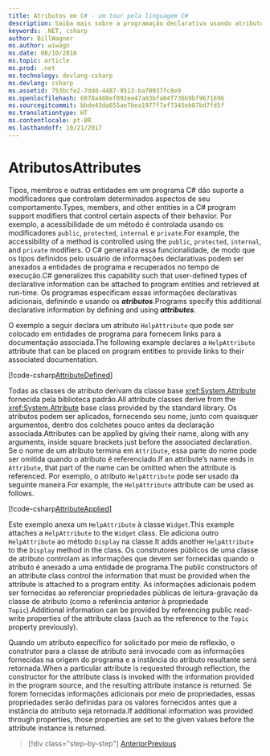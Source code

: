 ```yaml
---
title: Atributos em C# - um tour pela linguagem C#
description: Saiba mais sobre a programação declarativa usando atributos no C#
keywords: .NET, csharp
author: BillWagner
ms.author: wiwagn
ms.date: 08/10/2016
ms.topic: article
ms.prod: .net
ms.technology: devlang-csharp
ms.devlang: csharp
ms.assetid: 753bcfe2-7ddd-4487-9513-ba70937fc8e9
ms.openlocfilehash: 6878a408ef892ee47a03bfa04f736b9bf9671696
ms.sourcegitcommit: bbde43da655ae7bea1977f7af7345eb87bd7fd5f
ms.translationtype: HT
ms.contentlocale: pt-BR
ms.lasthandoff: 10/21/2017
---
```

# <a name="attributes"></a><span data-ttu-id="00372-104">Atributos</span><span class="sxs-lookup"><span data-stu-id="00372-104">Attributes</span></span>

<span data-ttu-id="00372-105">Tipos, membros e outras entidades em um programa C# dão suporte a modificadores que controlam determinados aspectos de seu comportamento.</span><span class="sxs-lookup"><span data-stu-id="00372-105">Types, members, and other entities in a C# program support modifiers that control certain aspects of their behavior.</span></span> <span data-ttu-id="00372-106">Por exemplo, a acessibilidade de um método é controlada usando os modificadores `public`, `protected`, `internal` e `private`.</span><span class="sxs-lookup"><span data-stu-id="00372-106">For example, the accessibility of a method is controlled using the `public`, `protected`, `internal`, and `private` modifiers.</span></span> <span data-ttu-id="00372-107">O C# generaliza essa funcionalidade, de modo que os tipos definidos pelo usuário de informações declarativas podem ser anexados a entidades de programa e recuperados no tempo de execução.</span><span class="sxs-lookup"><span data-stu-id="00372-107">C# generalizes this capability such that user-defined types of declarative information can be attached to program entities and retrieved at run-time.</span></span> <span data-ttu-id="00372-108">Os programas especificam essas informações declarativas adicionais, definindo e usando os ***atributos***.</span><span class="sxs-lookup"><span data-stu-id="00372-108">Programs specify this additional declarative information by defining and using ***attributes***.</span></span>

<span data-ttu-id="00372-109">O exemplo a seguir declara um atributo `HelpAttribute` que pode ser colocado em entidades de programa para fornecem links para a documentação associada.</span><span class="sxs-lookup"><span data-stu-id="00372-109">The following example declares a `HelpAttribute` attribute that can be placed on program entities to provide links to their associated documentation.</span></span>

[!code-csharp[AttributeDefined](../../../samples/snippets/csharp/tour/attributes/Program.cs#L3-L20)]

<span data-ttu-id="00372-110">Todas as classes de atributo derivam da classe base <xref:System.Attribute> fornecida pela biblioteca padrão.</span><span class="sxs-lookup"><span data-stu-id="00372-110">All attribute classes derive from the <xref:System.Attribute> base class provided by the standard library.</span></span> <span data-ttu-id="00372-111">Os atributos podem ser aplicados, fornecendo seu nome, junto com quaisquer argumentos, dentro dos colchetes pouco antes da declaração associada.</span><span class="sxs-lookup"><span data-stu-id="00372-111">Attributes can be applied by giving their name, along with any arguments, inside square brackets just before the associated declaration.</span></span> <span data-ttu-id="00372-112">Se o nome de um atributo termina em `Attribute`, essa parte do nome pode ser omitida quando o atributo é referenciado.</span><span class="sxs-lookup"><span data-stu-id="00372-112">If an attribute’s name ends in `Attribute`, that part of the name can be omitted when the attribute is referenced.</span></span> <span data-ttu-id="00372-113">Por exemplo, o atributo `HelpAttribute` pode ser usado da seguinte maneira.</span><span class="sxs-lookup"><span data-stu-id="00372-113">For example, the `HelpAttribute` attribute can be used as follows.</span></span>

[!code-csharp[AttributeApplied](../../../samples/snippets/csharp/tour/attributes/Program.cs#L22-L28)]

<span data-ttu-id="00372-114">Este exemplo anexa um `HelpAttribute` à classe `Widget`.</span><span class="sxs-lookup"><span data-stu-id="00372-114">This example attaches a `HelpAttribute` to the `Widget` class.</span></span> <span data-ttu-id="00372-115">Ele adiciona outro `HelpAttribute` ao método `Display` na classe.</span><span class="sxs-lookup"><span data-stu-id="00372-115">It adds another `HelpAttribute` to the `Display` method in the class.</span></span> <span data-ttu-id="00372-116">Os construtores públicos de uma classe de atributo controlam as informações que devem ser fornecidas quando o atributo é anexado a uma entidade de programa.</span><span class="sxs-lookup"><span data-stu-id="00372-116">The public constructors of an attribute class control the information that must be provided when the attribute is attached to a program entity.</span></span> <span data-ttu-id="00372-117">As informações adicionais podem ser fornecidas ao referenciar propriedades públicas de leitura-gravação da classe de atributo (como a referência anterior à propriedade `Topic`).</span><span class="sxs-lookup"><span data-stu-id="00372-117">Additional information can be provided by referencing public read-write properties of the attribute class (such as the reference to the `Topic` property previously).</span></span>

<span data-ttu-id="00372-118">Quando um atributo específico for solicitado por meio de reflexão, o construtor para a classe de atributo será invocado com as informações fornecidas na origem do programa e a instância do atributo resultante será retornada.</span><span class="sxs-lookup"><span data-stu-id="00372-118">When a particular attribute is requested through reflection, the constructor for the attribute class is invoked with the information provided in the program source, and the resulting attribute instance is returned.</span></span> <span data-ttu-id="00372-119">Se forem fornecidas informações adicionais por meio de propriedades, essas propriedades serão definidas para os valores fornecidos antes que a instância do atributo seja retornada.</span><span class="sxs-lookup"><span data-stu-id="00372-119">If additional information was provided through properties, those properties are set to the given values before the attribute instance is returned.</span></span>

>[!div class="step-by-step"]
[<span data-ttu-id="00372-120">Anterior</span><span class="sxs-lookup"><span data-stu-id="00372-120">Previous</span></span>](delegates.md)
